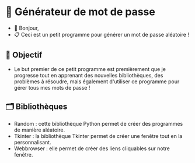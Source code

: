 # 💼 Générateur de mot de passe

- 👋 Bonjour,
- 📋 Ceci est un petit programme pour générer un mot de passe aléatoire !

## 📗 Objectif
- Le but premier de ce petit programme est premièrement que je progresse tout en apprenant des nouvelles bibliothèques, des problèmes à résoudre, mais également d'utiliser ce programme pour gérer tous mes mots de passe !

## 🗂️ Bibliothèques

- Random : cette bibliothèque Python permet de créer des programmes de manière aléatoire.
- Tkinter : la bibliothèque Tkinter permet de créer une fenêtre tout en la personnalisant.
- Webbrowser : elle permet de créer des liens cliquables sur notre fenêtre.

